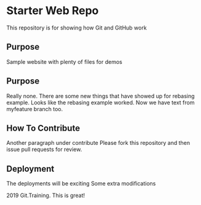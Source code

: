 # Starter Web Repo

This repository is for showing how Git and GitHub work

## Purpose

Sample website with plenty of files for demos

## Purpose

Really none. There are some new things that have showed up for rebasing example. Looks like the rebasing example worked. Now we have text from myfeature branch too.

## How To Contribute

Another paragraph under contribute
Please fork this repository and then issue pull requests for
review.

## Deployment

The deployments will be exciting
Some extra modifications

2019 Git.Training.
This is great!
